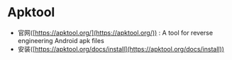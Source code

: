 # Apktool
 - 官网([https://apktool.org/](https://apktool.org/)) : A tool for reverse engineering Android apk files
 - 安装([https://apktool.org/docs/install](https://apktool.org/docs/install))

